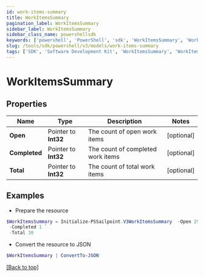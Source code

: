 ```yaml
---
id: work-items-summary
title: WorkItemsSummary
pagination_label: WorkItemsSummary
sidebar_label: WorkItemsSummary
sidebar_class_name: powershellsdk
keywords: ['powershell', 'PowerShell', 'sdk', 'WorkItemsSummary', 'WorkItemsSummary'] 
slug: /tools/sdk/powershell/v3/models/work-items-summary
tags: ['SDK', 'Software Development Kit', 'WorkItemsSummary', 'WorkItemsSummary']
---
```



# WorkItemsSummary

## Properties

Name | Type | Description | Notes
------------ | ------------- | ------------- | -------------
**Open** |  Pointer to **Int32** | The count of open work items | [optional] 
**Completed** |  Pointer to **Int32** | The count of completed work items | [optional] 
**Total** |  Pointer to **Int32** | The count of total work items | [optional] 

## Examples

- Prepare the resource
```powershell
$WorkItemsSummary = Initialize-PSSailpoint.V3WorkItemsSummary  -Open 29 `
 -Completed 1 `
 -Total 30
```

- Convert the resource to JSON
```powershell
$WorkItemsSummary | ConvertTo-JSON
```


[[Back to top]](#) 

